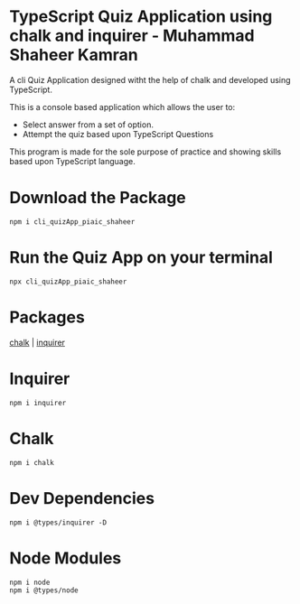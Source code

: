 # TypeScript Quiz Application using chalk and inquirer - Muhammad Shaheer Kamran

A cli Quiz Application  designed witht the help of chalk and developed using TypeScript. 

This is a console based application which allows the user to:

* Select answer from a set of option.
* Attempt the quiz based upon TypeScript Questions


This program is made for the sole purpose of practice and showing skills based upon TypeScript language.


# Download the Package

```
npm i cli_quizApp_piaic_shaheer
```

# Run the Quiz App on your terminal

```
npx cli_quizApp_piaic_shaheer
```

# Packages

[chalk](https://github.com/chalk/chalk) | 
[inquirer](https://github.com/SBoudrias/Inquirer.js)

# Inquirer
```
npm i inquirer
```


# Chalk
```
npm i chalk
```

# Dev Dependencies
```
npm i @types/inquirer -D
```

# Node Modules
```
npm i node
npm i @types/node
```
